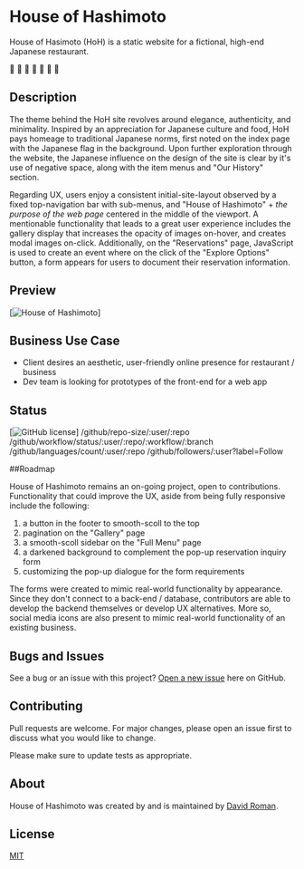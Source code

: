 # House of Hashimoto

House of Hasimoto (HoH) is a static website for a fictional, high-end Japanese restaurant.

:japan:  :ramen:  :tea:  :dango:  :rice_ball:  :fried_shrimp:  	:sake:

## Description

The theme behind the HoH site revolves around elegance, authenticity, and minimality.  Inspired by an appreciation for Japanese culture and food, HoH pays homeage to traditional Japanese norms, first noted on the index page with the Japanese flag in the background.  Upon further exploration through the website, the Japanese influence on the design of the site is clear by it's use of negative space, along with the item menus and "Our History" section. 

Regarding UX, users enjoy a consistent initial-site-layout observed by a fixed top-navigation bar with sub-menus, and "House of Hashimoto" + *the purpose of the web page*  centered in the middle of the viewport.  A mentionable functionality that leads to a great user experience includes the gallery display that increases the opacity of images on-hover, and creates modal images on-click.  Additionally, on the "Reservations" page, JavaScript is used to create an event where on the click of the "Explore Options" button, a form appears for users to document their reservation information.

## Preview

[![House of Hashimoto](insert-gif-link)]


## Business Use Case

- Client desires an aesthetic, user-friendly online presence for restaurant / business
- Dev team is looking for prototypes of the front-end for a web app



## Status

[![GitHub license](https://choosealicense.com/licenses/mit/)]
/github/repo-size/:user/:repo
	/github/workflow/status/:user/:repo/:workflow/:branch
/github/languages/count/:user/:repo
/github/followers/:user?label=Follow








##Roadmap

House of Hashimoto remains an on-going project, open to contributions.  Functionality that could improve the UX, aside from being fully responsive include the following: 

1) a button in the footer to smooth-scoll to the top
2) pagination on the "Gallery" page
3) a smooth-scoll sidebar on the "Full Menu" page
4) a darkened background to complement the pop-up reservation inquiry form
5) customizing the pop-up dialogue for the form requirements

The forms were created to mimic real-world functionality by appearance.  Since they don't connect to a back-end / database, contributors are able to develop the backend themselves or develop UX alternatives.  More so, social media icons are also present to mimic real-world functionality of an existing business.



## Bugs and Issues

See a bug or an issue with this project? [Open a new issue](https://github.com/droman892/restaurant-front-end/issues) here on GitHub.


## Contributing
Pull requests are welcome. For major changes, please open an issue first to discuss what you would like to change.

Please make sure to update tests as appropriate.



## About

House of Hashimoto was created by and is maintained by [David Roman](https://www.linkedin.com/in/david-roman-front-end-web-developer/).


## License
[MIT](https://choosealicense.com/licenses/mit/)